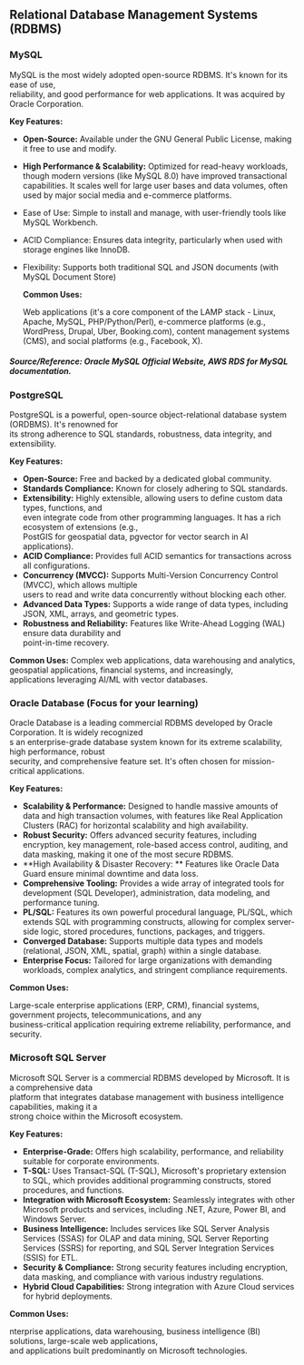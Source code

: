 ## Relational Database Management Systems (RDBMS)

### MySQL

MySQL is the most widely adopted open-source RDBMS. It's known for its ease of use,   
reliability, and good performance for web applications. It was acquired by Oracle Corporation.

**Key Features:**  

- **Open-Source:** Available under the GNU General Public License, making it free to use and modify.
- **High Performance & Scalability:** Optimized for read-heavy workloads, though modern versions
(like MySQL 8.0) have improved transactional capabilities. It scales well for large user bases and
data volumes, often used by major social media and e-commerce platforms.
- Ease of Use: Simple to install and manage, with user-friendly tools like MySQL Workbench.  
- ACID Compliance: Ensures data integrity, particularly when used with storage engines like InnoDB.  
- Flexibility: Supports both traditional SQL and JSON documents (with MySQL Document Store)

  **Common Uses:**  

  Web applications (it's a core component of the LAMP stack - Linux, Apache, MySQL, PHP/Python/Perl),
  e-commerce platforms (e.g., WordPress, Drupal, Uber, Booking.com), content management systems (CMS),
  and social platforms (e.g., Facebook, X).

##### Source/Reference: Oracle MySQL Official Website, AWS RDS for MySQL documentation.

### PostgreSQL

PostgreSQL is a powerful, open-source object-relational database system (ORDBMS). It's renowned for   
its strong adherence to SQL standards, robustness, data integrity, and extensibility.

**Key Features:** 

- **Open-Source:** Free and backed by a dedicated global community.
- **Standards Compliance:** Known for closely adhering to SQL standards.  
- **Extensibility:** Highly extensible, allowing users to define custom data types, functions, and   
even integrate code from other programming languages. It has a rich ecosystem of extensions (e.g.,   
PostGIS for geospatial data, pgvector for vector search in AI applications).  
- **ACID Compliance:** Provides full ACID semantics for transactions across all configurations.  
- **Concurrency (MVCC):** Supports Multi-Version Concurrency Control (MVCC), which allows multiple   
users to read and write data concurrently without blocking each other.
- **Advanced Data Types:** Supports a wide range of data types, including JSON, XML, arrays, and geometric types.
- **Robustness and Reliability:** Features like Write-Ahead Logging (WAL) ensure data durability and   
point-in-time recovery.

 **Common Uses:** 
 Complex web applications, data warehousing and analytics, geospatial applications, financial systems, and increasingly,  
 applications leveraging AI/ML with vector databases.

 ### Oracle Database (Focus for your learning)

 Oracle Database is a leading commercial RDBMS developed by Oracle Corporation. It is widely recognized  
 s an enterprise-grade database system known for its extreme scalability, high performance, robust   
 security, and comprehensive feature set. It's often chosen for mission-critical applications.  

 **Key Features:** 
 
- **Scalability & Performance:** Designed to handle massive amounts of data and high transaction
volumes, with features like Real Application Clusters (RAC) for horizontal scalability and high
availability.
- **Robust Security:** Offers advanced security features, including encryption, key management, role-based access
control, auditing, and data masking, making it one of the most secure RDBMS.
- **High Availability & Disaster Recovery: ** Features like Oracle Data Guard ensure minimal downtime and data loss. 
- **Comprehensive Tooling:** Provides a wide array of integrated tools for development (SQL Developer),
administration, data modeling, and performance tuning.  
- **PL/SQL:** Features its own powerful procedural language, PL/SQL, which extends SQL with programming
constructs, allowing for complex server-side logic, stored procedures, functions, packages, and triggers.
- **Converged Database:** Supports multiple data types and models (relational, JSON, XML, spatial, graph) within a
single database.
- **Enterprise Focus:** Tailored for large organizations with demanding workloads, complex analytics, and stringent
compliance requirements.

**Common Uses:** 

Large-scale enterprise applications (ERP, CRM), financial systems, government projects, telecommunications, and any  
business-critical application requiring extreme reliability, performance, and security.  

### Microsoft SQL Server

Microsoft SQL Server is a commercial RDBMS developed by Microsoft. It is a comprehensive data   
platform that integrates database management with business intelligence capabilities, making it a   
strong choice within the Microsoft ecosystem.

**Key Features:**

- **Enterprise-Grade:** Offers high scalability, performance, and reliability suitable for corporate
environments.
- **T-SQL:** Uses Transact-SQL (T-SQL), Microsoft's proprietary extension to SQL, which provides additional
programming constructs, stored procedures, and functions.
- **Integration with Microsoft Ecosystem:** Seamlessly integrates with other Microsoft products and services,
including .NET, Azure, Power BI, and Windows Server.
- **Business Intelligence:** Includes services like SQL Server Analysis Services (SSAS) for OLAP and data
mining, SQL Server Reporting Services (SSRS) for reporting, and SQL Server Integration Services (SSIS)
for ETL.
- **Security & Compliance:** Strong security features including encryption, data masking, and compliance with
various industry regulations.
- **Hybrid Cloud Capabilities:** Strong integration with Azure Cloud services for hybrid deployments.

**Common Uses:** 

nterprise applications, data warehousing, business intelligence (BI) solutions, large-scale web applications,   
and applications built predominantly on Microsoft technologies.

